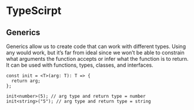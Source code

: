 # TypeScirpt

## Generics
Generics allow us to create code that can work with different types. Using any would work, but it’s far from ideal since we won’t be able to constrain what arguments the function accepts or infer what the function is to return. It can be used with functions, types, classes, and interfaces.

```
const init = <T>(arg: T): T => {
  return arg;
};

init<number>(5); // arg type and return type = number
init<string>("5"); // arg type and return type = string
```
